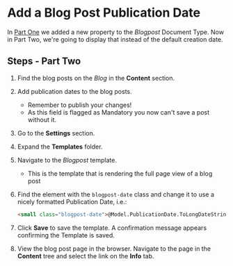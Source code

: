 # Add a Blog Post Publication Date

In [Part One](./) we added a new property to the _Blogpost_ Document Type. Now in Part Two, we're going to display that instead of the default creation date.

## Steps - Part Two

1. Find the blog posts on the _Blog_ in the **Content** section.
2. Add publication dates to the blog posts.
   * Remember to publish your changes!
   * As this field is flagged as Mandatory you now can't save a post without it.
3. Go to the **Settings** section.
4. Expand the **Templates** folder.
5. Navigate to the _Blogpost_ template.
   * This is the template that is rendering the full page view of a blog post
6.  Find the element with the `blogpost-date` class and change it to use a nicely formatted Publication Date, i.e.:

    ```html
    <small class="blogpost-date">@Model.PublicationDate.ToLongDateString()</small>
    ```
7. Click **Save** to save the template. A confirmation message appears confirming the Template is saved.
8. View the blog post page in the browser. Navigate to the page in the **Content** tree and select the link on the **Info** tab.
